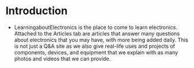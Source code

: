 # Introduction

- LearningaboutElectronics is the place to come to learn electronics. Attached to the Articles tab are articles that answer many questions about electronics that you may have, with more being added daily. This is not just a Q&A site as we also give real-life uses and projects of components, devices, and equipment that we explain with as many photos and videos that we can provide. [](http://www.learningaboutelectronics.com/)